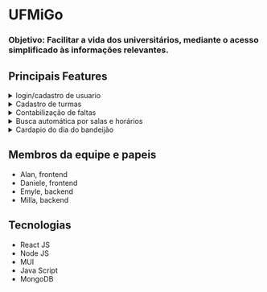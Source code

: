 # UFMiGo

### Objetivo: Facilitar a vida dos universitários, mediante o acesso simplificado às informações relevantes.

## Principais Features

<details>
<summary> login/cadastro de usuario </summary>

> Como usuário eu quero poder me cadastrar no sistema para ter acesso a funcionalidades que necessitam de autentificação
</details>

<details>
<summary> Cadastro de turmas </summary>

> Como usuário quero poder cadastrar minhas turmas para consultar os horários e contabilizar minhas faltas
</details>

<details>
<summary> Contabilização de faltas </summary>

> Como usuário adicionar faltas a uma turma que cadastrei e ter acesso a quantidade de faltas que ainda posso ter
</details>

<details>
<summary> Busca automática por salas e horários </summary>

> Como usuário quero ter acesso a sala que será ministrada as aulas de cada turma
</details>

<details>
<summary> Cardapio do dia do bandeijão </summary>

> Como usuário quero ter acesso ao cardápio diário do Restaurane Universitário
</details>

## Membros da equipe e papeis
- Alan, frontend
- Daniele, frontend
- Emyle, backend
- Milla, backend

## Tecnologias
- React JS
- Node JS
- MUI
- Java Script
- MongoDB
